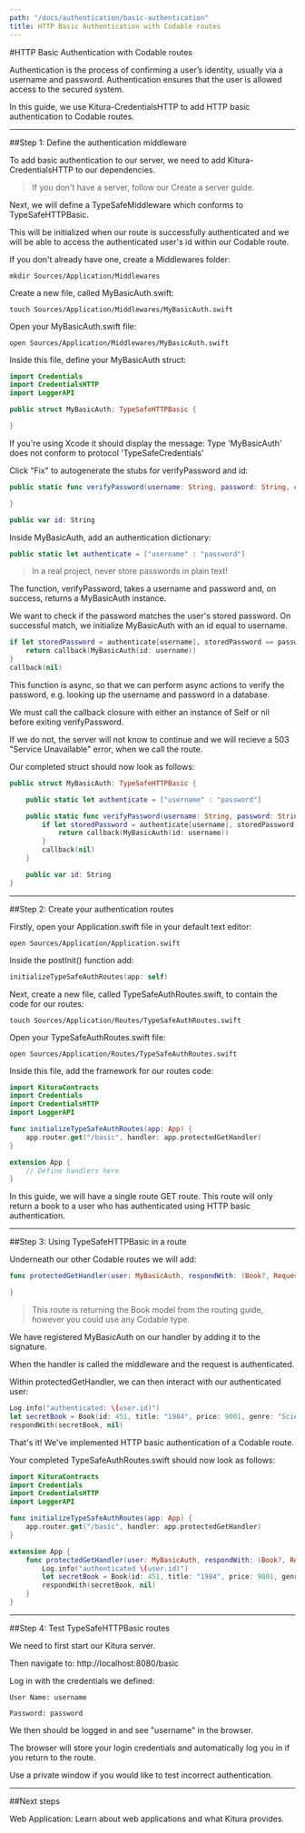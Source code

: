 ```yaml
---
path: "/docs/authentication/basic-authentication"
title: HTTP Basic Authentication with Codable routes
---
```


#HTTP Basic Authentication with Codable routes

Authentication is the process of confirming a user’s identity, usually via a username and password. Authentication ensures that the user is allowed access to the secured system.

In this guide, we use Kitura-CredentialsHTTP to add HTTP basic authentication to Codable routes.

---

##Step 1: Define the authentication middleware

To add basic authentication to our server, we need to add Kitura-CredentialsHTTP to our dependencies.

> If you don't have a server, follow our Create a server guide.

Next, we will define a TypeSafeMiddleware which conforms to TypeSafeHTTPBasic.

This will be initialized when our route is successfully authenticated and we will be able to access the authenticated user's id within our Codable route.

If you don't already have one, create a Middlewares folder:

```
mkdir Sources/Application/Middlewares
```

Create a new file, called MyBasicAuth.swift:

```
touch Sources/Application/Middlewares/MyBasicAuth.swift
```

Open your MyBasicAuth.swift file:

```
open Sources/Application/Middlewares/MyBasicAuth.swift
```

Inside this file, define your MyBasicAuth struct:

```swift
import Credentials
import CredentialsHTTP
import LoggerAPI

public struct MyBasicAuth: TypeSafeHTTPBasic {

}
```

If you're using Xcode it should display the message: Type 'MyBasicAuth' does not conform to protocol 'TypeSafeCredentials'

Click "Fix" to autogenerate the stubs for verifyPassword and id:

```swift
public static func verifyPassword(username: String, password: String, callback: @escaping (MyBasicAuth?) -> Void) {

}

public var id: String
```

Inside MyBasicAuth, add an authentication dictionary:

```swift
public static let authenticate = ["username" : "password"]
```

> In a real project, never store passwords in plain text!

The function, verifyPassword, takes a username and password and, on success, returns a MyBasicAuth instance.

We want to check if the password matches the user's stored password. On successful match, we initialize MyBasicAuth with an id equal to username.

```swift
if let storedPassword = authenticate[username], storedPassword == password {
    return callback(MyBasicAuth(id: username))
}
callback(nil)
```

This function is async, so that we can perform async actions to verify the password, e.g. looking up the username and password in a database.

We must call the callback closure with either an instance of Self or nil before exiting verifyPassword.

If we do not, the server will not know to continue and we will recieve a 503 "Service Unavailable" error, when we call the route.

Our completed struct should now look as follows:

```swift
public struct MyBasicAuth: TypeSafeHTTPBasic {

    public static let authenticate = ["username" : "password"]

    public static func verifyPassword(username: String, password: String, callback: @escaping (MyBasicAuth?) -> Void) {
        if let storedPassword = authenticate[username], storedPassword == password {
            return callback(MyBasicAuth(id: username))
        }
        callback(nil)
    }

    public var id: String
}
```

---

##Step 2: Create your authentication routes

Firstly, open your Application.swift file in your default text editor:

```
open Sources/Application/Application.swift
```

Inside the postInit() function add:

```swift
initializeTypeSafeAuthRoutes(app: self)
```

Next, create a new file, called TypeSafeAuthRoutes.swift, to contain the code for our routes:

```
touch Sources/Application/Routes/TypeSafeAuthRoutes.swift
```

Open your TypeSafeAuthRoutes.swift file:

```
open Sources/Application/Routes/TypeSafeAuthRoutes.swift
```

Inside this file, add the framework for our routes code:
```swift
import KituraContracts
import Credentials
import CredentialsHTTP
import LoggerAPI

func initializeTypeSafeAuthRoutes(app: App) {
    app.router.get("/basic", handler: app.protectedGetHandler)
}

extension App {
    // Define handlers here
}
```

In this guide, we will have a single route GET route. This route will only return a book to a user who has authenticated using HTTP basic authentication.

---

##Step 3: Using TypeSafeHTTPBasic in a route

Underneath our other Codable routes we will add:

```swift
func protectedGetHandler(user: MyBasicAuth, respondWith: (Book?, RequestError?) -> Void) {

}
```

> This route is returning the Book model from the routing guide, however you could use any Codable type.

We have registered MyBasicAuth on our handler by adding it to the signature.

When the handler is called the middleware and the request is authenticated.

Within protectedGetHandler, we can then interact with our authenticated user:

```swift
Log.info("authenticated: \(user.id)")
let secretBook = Book(id: 451, title: "1984", price: 9001, genre: "Science Fiction")
respondWith(secretBook, nil)
```

That's it! We've implemented HTTP basic authentication of a Codable route.

Your completed TypeSafeAuthRoutes.swift should now look as follows:

```swift
import KituraContracts
import Credentials
import CredentialsHTTP
import LoggerAPI

func initializeTypeSafeAuthRoutes(app: App) {
    app.router.get("/basic", handler: app.protectedGetHandler)
}

extension App {
    func protectedGetHandler(user: MyBasicAuth, respondWith: (Book?, RequestError?) -> Void) {
        Log.info("authenticated \(user.id)")
        let secretBook = Book(id: 451, title: "1984", price: 9001, genre: "Science Fiction")
        respondWith(secretBook, nil)
    }
}
```
---

##Step 4: Test TypeSafeHTTPBasic routes

We need to first start our Kitura server.

Then navigate to: http://localhost:8080/basic

Log in with the credentials we defined:

```
User Name: username
```

```
Password: password
```

We then should be logged in and see "username" in the browser.

The browser will store your login credentials and automatically log you in if you return to the route.

Use a private window if you would like to test incorrect authentication.

---

##Next steps

Web Application: Learn about web applications and what Kitura provides.

